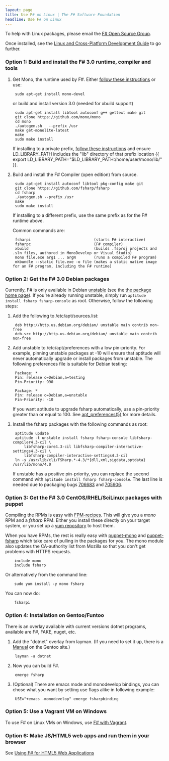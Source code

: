 ```yaml
---
layout: page
title: Use F# on Linux | The F# Software Foundation
headline: Use F# on Linux
---
```


To help with Linux packages, please email the [F# Open Source Group](http://fsharp.github.com).

Once installed, see the [Linux and Cross-Platform Development Guide](/guides/mac-linux-cross-platform) to
go further.

### Option 1: Build and install the F# 3.0 runtime, compiler and tools


1. Get Mono, the runtime used by F#. Either [follow these instructions](http://www.go-mono.com/mono-downloads/download.html) or use:

        sudo apt-get install mono-devel
   
   or build and install version 3.0 (needed for xbuild support)
   
        sudo apt-get install libtool autoconf g++ gettext make git
        git clone https://github.com/mono/mono
        cd mono
        ./autogen.sh   --prefix /usr
        make get-monolite-latest
        make
        sudo make install

   If installing to a private prefix, [follow these instructions](http://mono-project.com/Parallel_Mono_Environments) and ensure LD_LIBRARY_PATH includes the "lib" directory of that prefix location {{   export LD_LIBRARY_PATH="$LD_LIBRARY_PATH:/home/user/mono/lib/"  }}. 

2. Build and install the F# Compiler (open edition) from source.

        sudo apt-get install autoconf libtool pkg-config make git
        git clone https://github.com/fsharp/fsharp
        cd fsharp
        ./autogen.sh --prefix /usr
        make
        sudo make install

   If installing to a different prefix, use the same prefix as for the F# runtime above.

   Common commands are:

        fsharpi                            (starts F# interactive)
        fsharpc                            (F# compiler)
        xbuild                             (builds .fsproj projects and .sln files, authored in MonoDevelop or Visual Studio)
        mono file.exe arg1 ... argN        (runs a compiled F# program)
        mkbundle --static file.exe -o file (makes a static native image for an F# program, including the F# runtime)

### Option 2: Get the F# 3.0 Debian packages

Currently, F# is only available in Debian [unstable](http://www.debian.org/releases/sid/)
(see the [the package home page](http://packages.qa.debian.org/f/fsharp.html)).
If you're already running unstable, simply run `aptitude install fsharp fsharp-console` as root.
Otherwise, follow the following steps:

1. Add the following to /etc/apt/sources.list:

        deb http://http.us.debian.org/debian/ unstable main contrib non-free 
        deb-src http://http.us.debian.org/debian/ unstable main contrib non-free 

2. Add unstable to /etc/apt/preferences with a low pin-priority. For
   example, pinning unstable packages at -10 will ensure that aptitude
   will never automatically upgrade or install packages from unstable.
   The following preferences file is suitable for Debian testing:

        Package: *
        Pin: release o=Debian,a=testing
        Pin-Priority: 990

        Package: *
        Pin: release o=Debian,a=unstable
        Pin-Priority: -10

   If you want aptitude to upgrade fsharp automatically, use a pin-priority
   greater than or equal to 100. See [apt_preferences(5)](http://manpages.debian.net/cgi-bin/man.cgi?sektion=5&query=apt_preferences&apropos=0&manpath=sid&locale=en)
   for more details.

3. Install the fsharp packages with the following commands as root:

        aptitude update
        aptitude -t unstable install fsharp fsharp-console libfsharp-compiler4.3-cil \
            libfsharp-core4.3-cil libfsharp-compiler-interactive-settings4.3-cil \
            libfsharp-compiler-interactive-settings4.3-cil
        ln -s /usr/lib/cli/FSharp.*-4.3/*{dll,xml,sigdata,optdata} /usr/lib/mono/4.0

   If unstable has a positive pin-priority, you can replace the second
   command with `aptitude install fsharp fsharp-console`.
   The last line is needed due to packaging bugs [706683](http://bugs.debian.org/cgi-bin/bugreport.cgi?bug=706683) and [705906](http://bugs.debian.org/cgi-bin/bugreport.cgi?bug=705906).

### Option 3: Get the F# 3.0 CentOS/RHEL/SciLinux packages with puppet

Compiling the RPMs is easy with
[FPM-recipes](https://github.com/haf/fpm-recipes). This will give you a *mono*
RPM and a *fsharp* RPM. Either you install these directly on your target system,
or you set up a [yum repository](https://github.com/haf/puppet-yum) to host
them.

When you have RPMs, the rest is really easy with
[puppet-mono](https://github.com/haf/puppet-mono) and
[puppet-fsharp](https://github.com/haf/puppet-fsharp) which take care of pulling
in the packages for you. The mono module also updates the CA-authority list from
Mozilla so that you don't get problems with HTTPS requests.

        include mono
        include fsharp

Or alternatively from the command line:

        sudo yum install -y mono fsharp

You can now do:

        fsharpi

### Option 4: Installation on Gentoo/Funtoo

There is an overlay available with current versions dotnet programs, available are F#, FAKE, nuget, etc.

1. Add the "dotnet" overlay from layman. (If you need to set it up, there is a [Manual](http://www.gentoo.org/proj/en/overlays/userguide.xml) on the Gentoo site.)

        layman -a dotnet 

2. Now you can build F#.

        emerge fsharp
        
3. (Optional) There are emacs mode and monodevelop bindings, you can chose what you want by setting use flags alike in following example:

        USE="+emacs -monodevelop" emerge fsharpbinding


### Option 5: Use a Vagrant VM on Windows

To use F# on Linux VMs on Windows, use [F# with Vagrant](http://christoph.ruegg.name/blog/test-csharp-fsharp-on-mono-with-vagrant.html).


### Option 6: Make JS/HTML5 web apps and run them in your browser

See [Using F# for HTML5 Web Applications](/use/html5)
